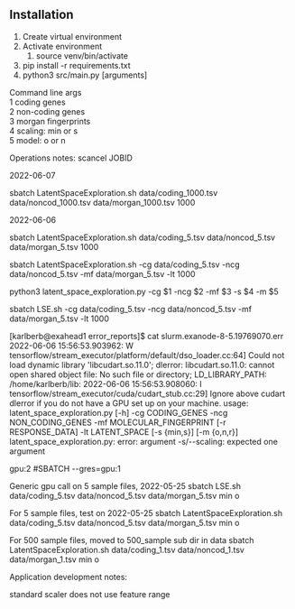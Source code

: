 ## Installation

1. Create virtual environment
2. Activate environment
   1. source venv/bin/activate
3. pip install -r requirements.txt
4. python3 src/main.py [arguments]

Command line args  
1  coding genes  
2  non-coding genes  
3  morgan fingerprints  
4  scaling: min or s  
5  model: o or n   

Operations notes:
scancel JOBID

2022-06-07

sbatch LatentSpaceExploration.sh data/coding_1000.tsv data/noncod_1000.tsv data/morgan_1000.tsv 1000

2022-06-06

sbatch LatentSpaceExploration.sh data/coding_5.tsv data/noncod_5.tsv data/morgan_5.tsv 1000

sbatch LatentSpaceExploration.sh -cg data/coding_5.tsv -ncg data/noncod_5.tsv -mf data/morgan_5.tsv -lt 1000

python3 latent_space_exploration.py -cg $1 -ncg $2 -mf $3 -s $4 -m $5

sbatch LSE.sh -cg data/coding_5.tsv -ncg data/noncod_5.tsv -mf data/morgan_5.tsv -lt 1000

[karlberb@exahead1 error_reports]$ cat slurm.exanode-8-5.19769070.err
2022-06-06 15:56:53.903962: W tensorflow/stream_executor/platform/default/dso_loader.cc:64] Could not load dynamic library 'libcudart.so.11.0'; dlerror: libcudart.so.11.0: cannot open shared object file: No such file or directory; LD_LIBRARY_PATH: /home/karlberb/lib:
2022-06-06 15:56:53.908060: I tensorflow/stream_executor/cuda/cudart_stub.cc:29] Ignore above cudart dlerror if you do not have a GPU set up on your machine.
usage: latent_space_exploration.py [-h] -cg CODING_GENES -ncg NON_CODING_GENES
                                   -mf MOLECULAR_FINGERPRINT
                                   [-r RESPONSE_DATA] -lt LATENT_SPACE
                                   [-s {min,s}] [-m {o,n,r}]
latent_space_exploration.py: error: argument -s/--scaling: expected one argument

gpu:2
#SBATCH --gres=gpu:1

Generic gpu call on 5 sample files, 2022-05-25
sbatch LSE.sh data/coding_5.tsv data/noncod_5.tsv data/morgan_5.tsv min o

For 5 sample files, test on 2022-05-25
sbatch LatentSpaceExploration.sh data/coding_5.tsv data/noncod_5.tsv data/morgan_5.tsv min o

For 500 sample files, moved to 500_sample sub dir in data
sbatch LatentSpaceExploration.sh data/coding_1.tsv data/noncod_1.tsv data/morgan_1.tsv min o

Application development notes:

standard scaler does not use feature range

